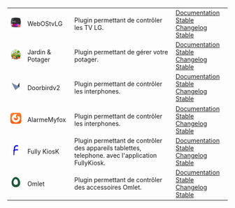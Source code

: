 | | | | |
|--- | --- | --- | ---|
|<img src="../images/WebOStvLG/WebOStvLG_icon.png" width="100" />|WebOStvLG|Plugin permettant de contrôler les TV LG. |[Documentation Stable](WebOStvLG/index.md)<br/>[Changelog Stable](WebOStvLG/changelog.md)|
|<img src="../images/Jardin/jardin_icon.png" width="100" />|Jardin & Potager|Plugin permettant de gérer votre potager. |[Documentation Stable](Jardin/index.md)<br/>[Changelog Stable](Jardin/changelog.md)|
|<img src="../images/Doorbirdv2/doorbirdv2_icon.png" width="100" />|Doorbirdv2|Plugin permettant de contrôler les interphones. |[Documentation Stable](Doorbirdv2/index.md)<br/>[Changelog Stable](Doorbirdv2/changelog.md)|
|<img src="../images/AlarmeMyfox/Alarmemyfox_icon.png" width="100" />|AlarmeMyfox|Plugin permettant de contrôler les interphones. |[Documentation Stable](AlarmeMyfox/index.md)<br/>[Changelog Stable](AlarmeMyfox/changelog.md)|
|<img src="../images/FullyKiosK/fully_kiosk_icon.png" width="100" />|Fully KiosK|Plugin permettant de contrôler des appareils tablettes, telephone. avec l'application FullyKiosk. |[Documentation Stable](FullyKiosK/index.md)<br/>[Changelog Stable](FullyKiosK/changelog.md)|
|<img src="../images/Omlet/omlet_icon.png" width="100" />|Omlet|Plugin permettant de contrôler des accessoires Omlet. |[Documentation Stable](Omlet/index.md)<br/>[Changelog Stable](Omlet/changelog.md)|

